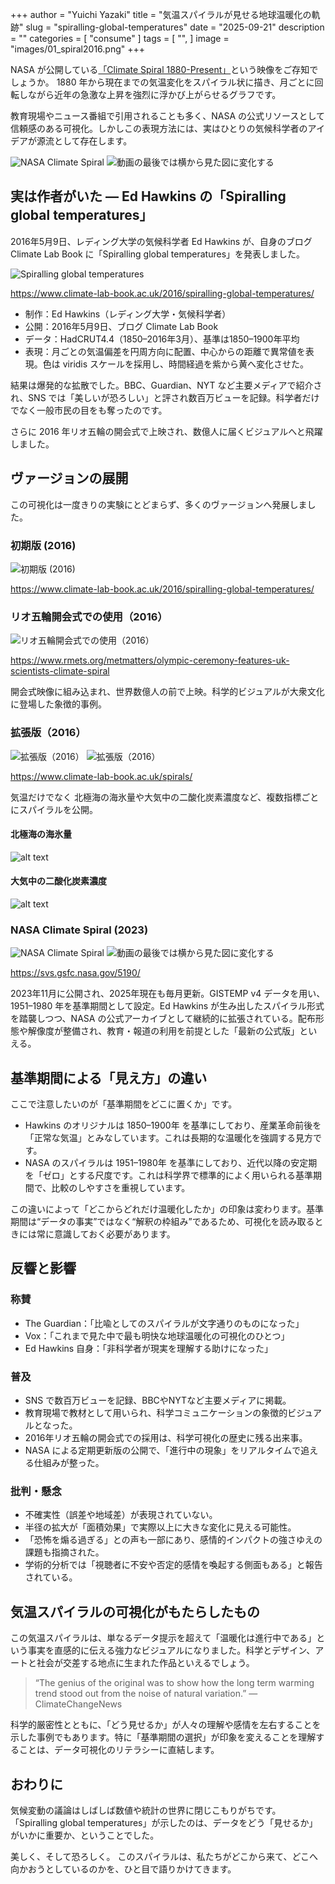 +++
author = "Yuichi Yazaki"
title = "気温スパイラルが見せる地球温暖化の軌跡"
slug = "spiralling-global-temperatures"
date = "2025-09-21"
description = ""
categories = [
    "consume"
]
tags = [
    "",
]
image = "images/01_spiral2016.png"
+++

NASA が公開している[「Climate Spiral 1880-Present」](https://svs.gsfc.nasa.gov/5190/)という映像をご存知でしょうか。
1880 年から現在までの気温変化をスパイラル状に描き、月ごとに回転しながら近年の急激な上昇を強烈に浮かび上がらせるグラフです。

教育現場やニュース番組で引用されることも多く、NASA の公式リソースとして信頼感のある可視化。しかしこの表現方法には、実はひとりの気候科学者のアイデアが源流として存在します。

<!--more-->

![NASA Climate Spiral](images/nasa_a.png)
![動画の最後では横から見た図に変化する](images/nasa_b.png)


## 実は作者がいた ― Ed Hawkins の「Spiralling global temperatures」

2016年5月9日、レディング大学の気候科学者 Ed Hawkins が、自身のブログ Climate Lab Book に「Spiralling global temperatures」を発表しました。

![Spiralling global temperatures](images/01_spiral2016.png)

https://www.climate-lab-book.ac.uk/2016/spiralling-global-temperatures/

- 制作：Ed Hawkins（レディング大学・気候科学者）
- 公開：2016年5月9日、ブログ Climate Lab Book
- データ：HadCRUT4.4（1850–2016年3月）、基準は1850–1900年平均
- 表現：月ごとの気温偏差を円周方向に配置、中心からの距離で異常値を表現。色は viridis スケールを採用し、時間経過を紫から黄へ変化させた。

結果は爆発的な拡散でした。BBC、Guardian、NYT など主要メディアで紹介され、SNS では「美しいが恐ろしい」と評され数百万ビューを記録。科学者だけでなく一般市民の目をも奪ったのです。

さらに 2016 年リオ五輪の開会式で上映され、数億人に届くビジュアルへと飛躍しました。



## ヴァージョンの展開

この可視化は一度きりの実験にとどまらず、多くのヴァージョンへ発展しました。


### 初期版 (2016)

![初期版 (2016)](images/01_spiral2016.png)

https://www.climate-lab-book.ac.uk/2016/spiralling-global-temperatures/


### リオ五輪開会式での使用（2016）

![リオ五輪開会式での使用（2016）](images/02_Rio_static_0.png)

https://www.rmets.org/metmatters/olympic-ceremony-features-uk-scientists-climate-spiral

開会式映像に組み込まれ、世界数億人の前で上映。科学的ビジュアルが大衆文化に登場した象徴的事例。


### 拡張版（2016）

![拡張版（2016）](images/gmst_tornado-2.png)
![拡張版（2016）](images/gmst_tornado2_2016-1024x745.png)

https://www.climate-lab-book.ac.uk/spirals/

気温だけでなく 北極海の海氷量や大気中の二酸化炭素濃度など、複数指標ごとにスパイラルを公開。

#### 北極海の海氷量

![alt text](images/icevol_2017.png)

#### 大気中の二酸化炭素濃度
![alt text](images/co2_2017.png)



### NASA Climate Spiral (2023)

![NASA Climate Spiral](images/nasa_a.png)
![動画の最後では横から見た図に変化する](images/nasa_b.png)

https://svs.gsfc.nasa.gov/5190/

2023年11月に公開され、2025年現在も毎月更新。GISTEMP v4 データを用い、1951–1980 年を基準期間として設定。Ed Hawkins が生み出したスパイラル形式を踏襲しつつ、NASA の公式アーカイブとして継続的に拡張されている。配布形態や解像度が整備され、教育・報道の利用を前提とした「最新の公式版」といえる。



## 基準期間による「見え方」の違い

ここで注意したいのが「基準期間をどこに置くか」です。

- Hawkins のオリジナルは 1850–1900年 を基準にしており、産業革命前後を「正常な気温」とみなしています。これは長期的な温暖化を強調する見方です。
- NASA のスパイラルは 1951–1980年 を基準にしており、近代以降の安定期を「ゼロ」とする尺度です。これは科学界で標準的によく用いられる基準期間で、比較のしやすさを重視しています。

この違いによって「どこからどれだけ温暖化したか」の印象は変わります。基準期間は“データの事実”ではなく“解釈の枠組み”であるため、可視化を読み取るときには常に意識しておく必要があります。



## 反響と影響

### 称賛

- The Guardian：「比喩としてのスパイラルが文字通りのものになった」
- Vox：「これまで見た中で最も明快な地球温暖化の可視化のひとつ」
- Ed Hawkins 自身：「非科学者が現実を理解する助けになった」

### 普及

- SNS で数百万ビューを記録、BBCやNYTなど主要メディアに掲載。
- 教育現場で教材として用いられ、科学コミュニケーションの象徴的ビジュアルとなった。
- 2016年リオ五輪の開会式での採用は、科学可視化の歴史に残る出来事。
- NASA による定期更新版の公開で、「進行中の現象」をリアルタイムで追える仕組みが整った。

### 批判・懸念

- 不確実性（誤差や地域差）が表現されていない。
- 半径の拡大が「面積効果」で実際以上に大きな変化に見える可能性。
- 「恐怖を煽る過ぎる」との声も一部にあり、感情的インパクトの強さゆえの課題も指摘された。
- 学術的分析では「視聴者に不安や否定的感情を喚起する側面もある」と報告されている。



## 気温スパイラルの可視化がもたらしたもの

この気温スパイラルは、単なるデータ提示を超えて「温暖化は進行中である」という事実を直感的に伝える強力なビジュアルになりました。科学とデザイン、アートと社会が交差する地点に生まれた作品といえるでしょう。

<blockquote>
“The genius of the original was to show how the long term warming trend stood out from the noise of natural variation.” — ClimateChangeNews
</blockquote>

科学的厳密性とともに、「どう見せるか」が人々の理解や感情を左右することを示した事例でもあります。特に「基準期間の選択」が印象を変えることを理解することは、データ可視化のリテラシーに直結します。



## おわりに

気候変動の議論はしばしば数値や統計の世界に閉じこもりがちです。
「Spiralling global temperatures」が示したのは、データをどう「見せるか」がいかに重要か、ということでした。

美しく、そして恐ろしく。
このスパイラルは、私たちがどこから来て、どこへ向かおうとしているのかを、ひと目で語りかけてきます。
